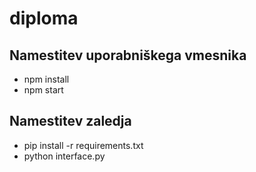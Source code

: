 # diploma

## Namestitev uporabniškega vmesnika
- npm install
- npm start

## Namestitev zaledja
- pip install -r requirements.txt
- python interface.py
